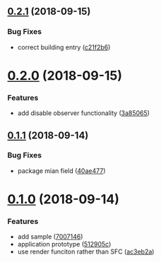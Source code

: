 <a name="0.2.1"></a>
## [0.2.1](https://github.com/lbwa/vue-lazing/compare/v0.2.0...v0.2.1) (2018-09-15)


### Bug Fixes

* correct building entry ([c21f2b6](https://github.com/lbwa/vue-lazing/commit/c21f2b6))



<a name="0.2.0"></a>
# [0.2.0](https://github.com/lbwa/vue-lazing/compare/v0.1.1...v0.2.0) (2018-09-15)


### Features

* add disable observer functionality ([3a85065](https://github.com/lbwa/vue-lazing/commit/3a85065))



<a name="0.1.1"></a>
## [0.1.1](https://github.com/lbwa/vue-lazing/compare/v0.1.0...v0.1.1) (2018-09-14)


### Bug Fixes

* package mian field ([40ae477](https://github.com/lbwa/vue-lazing/commit/40ae477))



<a name="0.1.0"></a>
# [0.1.0](https://github.com/lbwa/vue-lazing/compare/512905c...v0.1.0) (2018-09-14)


### Features

* add sample ([7007146](https://github.com/lbwa/vue-lazing/commit/7007146))
* application prototype ([512905c](https://github.com/lbwa/vue-lazing/commit/512905c))
* use render funciton rather than SFC ([ac3eb2a](https://github.com/lbwa/vue-lazing/commit/ac3eb2a))




